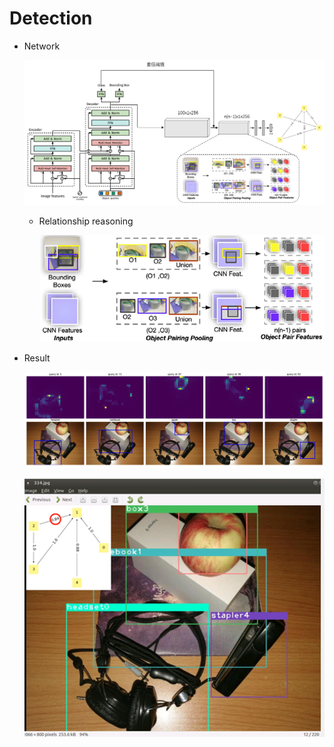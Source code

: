 # Detection

- Network

  ![image-20230811230807931](./img/image-20230811230807931.png)

  - Relationship reasoning

    ![image-20230811230825802](./img/image-20230811230825802.png)

- Result

  ![image-20230811231107624](./img/image-20230811231107624.png)

  ![image-20230811231052123](./img/image-20230811231052123.png)